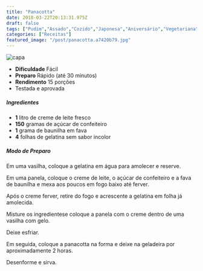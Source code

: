 ```yaml
---
title: "Panacotta"
date: 2018-03-22T20:13:31.975Z
draft: false
tags: ["Pudim","Assado","Cozido","Japonesa","Aniversário","Vegetariana"]
categories: ["Receitas"]
featured_image: "/post/panacotta.a7420b79.jpg"
---
```


![capa](/post/panacotta.a7420b79.jpg)

*   **Dificuldade** Fácil
*   **Preparo** Rápido (até 30 minutos)
*   **Rendimento** 15 porções
*   Testada e aprovada
    

##### Ingredientes

*   **1** litro de creme de leite fresco
*   **150** gramas de açúcar de confeiteiro
*   **1** grama de baunilha em fava
*   **4** folhas de gelatina sem sabor incolor

##### Modo de Preparo

Em uma vasilha, coloque a gelatina em água para amolecer e reserve.

Em uma panela, coloque o creme de leite, o açúcar de confeiteiro e a fava de baunilha e mexa aos poucos em fogo baixo até ferver.

Após o creme ferver, retire do fogo e acrescente a gelatina em folha já amolecida.

Misture os ingredientese coloque a panela com o creme dentro de uma vasilha com gelo.

Deixe esfriar.

Em seguida, coloque a panacotta na forma e deixe na geladeira por aproximadamente 2 horas.

Desenforme e sirva.
